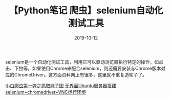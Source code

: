 ﻿---
title: 【Python笔记 爬虫】selenium自动化测试工具
date: 2019-10-12
tags:
categories: ["Python笔记"]
mathjax: true
---

selenium是一个自动化测试工具，利用它可以驱动浏览器执行特定的操作，如点击、下拉等。如果使用Chrome来配合selenium，则还需要安装与Chrome版本对应的ChromeDriver。这方面资料网上有很多，这里就不重复造轮子了。
<!-- more -->

[小白爬虫第一弹之抓取妹子图](https://cuiqingcai.com/3179.html)
[无界面Ubuntu服务器搭建selenium+chromedriver+VNC运行环境](https://www.cnblogs.com/w-y-c-m/p/10533361.html)

